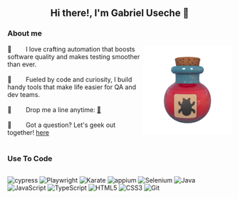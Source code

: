 <h2 align='center'>
  Hi there!, I'm Gabriel Useche 🐞 
</h2>


 ### About me
 
<p>
  
<img align="right" width="200" src="/assets/bug-bottle.gif" alt="Bug bottle gif" />
  
🤖 &emsp; I love crafting automation that boosts software quality and makes testing smoother than ever. <br/><br/>
🧪 &emsp; Fueled by code and curiosity, I build handy tools that make life easier for QA and dev teams. <br/><br/>
📮 &emsp; Drop me a line anytime: [📩](mailto:gjusecheo@gmail.com) <br/><br/>
🧠 &emsp; Got a question? Let's geek out together! [here](https://github.com/guseche/guseche/issues) <br/><br/>

</p>

### Use To Code
<div style="display: flex; gap: 10px; align-items: center;">

![cypress](https://img.shields.io/badge/-cypress-%23E5E5E5?style=for-the-badge&logo=cypress&logoColor=058a5e)
![Playwright ](https://img.shields.io/badge/Playwright-7D00FF?style=for-the-badge&logo=Playwright&logoColor=white)
![Karate](https://img.shields.io/badge/Karate-grey?style=for-the-badge&logo=karate)
![appium](https://img.shields.io/badge/appium-F4B728?style=for-the-badge&logo=appium&logoColor=white)
![Selenium](https://img.shields.io/badge/-selenium-%43B02A?style=for-the-badge&logo=selenium&logoColor=white)
![Java](https://img.shields.io/badge/java-%23ED8B00.svg?style=for-the-badge&logo=openjdk&logoColor=white)
![JavaScript](https://img.shields.io/badge/javascript-%23323330.svg?style=for-the-badge&logo=javascript&logoColor=%23F7DF1E)
![TypeScript](https://img.shields.io/badge/typescript-%23007ACC.svg?style=for-the-badge&logo=typescript&logoColor=white)
![HTML5](https://img.shields.io/badge/html-%23E34F26.svg?style=for-the-badge&logo=html5&logoColor=white)
![CSS3](https://img.shields.io/badge/css-%231572B6.svg?style=for-the-badge&logo=css3&logoColor=white)
![Git](https://img.shields.io/badge/git-%23F05033.svg?style=for-the-badge&logo=git&logoColor=white)

</div>



